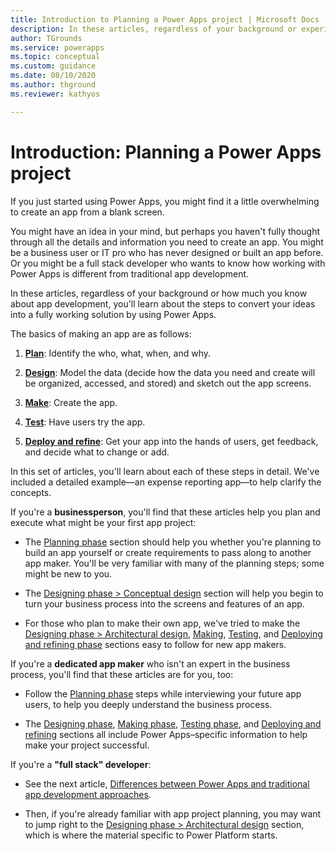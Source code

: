 ```yaml
---
title: Introduction to Planning a Power Apps project | Microsoft Docs
description: In these articles, regardless of your background or experience level, you'll learn about the steps to convert your ideas into a working solution by using Power Apps.
author: TGrounds
ms.service: powerapps
ms.topic: conceptual
ms.custom: guidance
ms.date: 08/10/2020
ms.author: thground
ms.reviewer: kathyos

---
```


# Introduction: Planning a Power Apps project

If you just started using Power Apps, you might find it a little overwhelming to
create an app from a blank screen.

You might have an idea in your mind, but perhaps you haven't fully thought through all the
details and information you need to create an app. You might be a
business user or IT pro who has never designed or built an app before. Or you
might be a full stack developer who wants to know how working with Power Apps is different from traditional app
development.

In these articles, regardless of your background or how much you know about app
development, you'll learn about the steps to convert your ideas into a fully
working solution by using Power Apps.

The basics of making an app are as follows:

1. [**Plan**](planning-phase.md): Identify the who, what, when, and why.

2. [**Design**](designing-phase.md): Model the data (decide how the data you need and create will be
    organized, accessed, and stored) and sketch out the app screens.

3. [**Make**](making-phase.md): Create the app.

4. [**Test**](testing-phase.md): Have users try the app.

5. [**Deploy and refine**](discoverability.md): Get your app into the hands of users, get feedback,
    and decide what to change or add.

In this set of articles, you'll learn about each of these steps in detail.
We've included a detailed example&mdash;an expense reporting app&mdash;to help clarify the concepts.

If you're a **businessperson**, you'll find that these articles help you plan
and execute what might be your first app project:

- The [Planning phase](planning-phase.md) section should help you whether you're planning to build an app yourself or create requirements to pass along to another app maker. You'll be very familiar with many of the planning steps; some might be new to you.

- The [Designing phase \> Conceptual design](app-tasks.md) section will help you begin to turn your
    business process into the screens and features of an app.

- For those who plan to make their own app, we've tried to make the [Designing phase \> Architectural design](where-is-data.md), [Making](making-phase.md), [Testing](testing-phase.md), and [Deploying and refining phase](discoverability.md) sections easy to follow
    for new app makers.

If you're a **dedicated app maker** who isn't an expert in the business process,
you'll find that these articles are for you, too:

- Follow the [Planning phase](planning-phase.md) steps while interviewing your future app users, to help you deeply understand the business process.

- The [Designing phase](designing-phase.md), [Making phase](making-phase.md), [Testing phase](testing-phase.md), and [Deploying and refining](discoverability.md) sections all include Power
    Apps&ndash;specific information to help make your project successful.

If you're a **"full stack" developer**:

- See the next article, [Differences between Power Apps and traditional app development approaches](app-development-approaches.md).

- Then, if you're already familiar with app project planning, you may want to jump right to the [Designing phase \> Architectural design](where-is-data.md) section, which is where the material specific to Power Platform starts.

